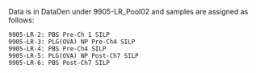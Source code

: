 Data is in DataDen under 9905-LR_Pool02 and samples are assigned as follows:

	9905-LR-2: PBS Pre-Ch 1 SILP
	9905-LR-3: PLG(OVA) NP Pre-Ch4 SILP
	9905-LR-4: PBS Pre-Ch4 SILP
	9905-LR-5: PLG(OVA) NP Post-Ch7 SILP
	9905-LR-6: PBS Post-Ch7 SILP

